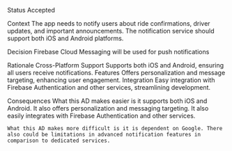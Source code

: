 Status
    Accepted

Context
    The app needs to notify users about ride confirmations, driver updates, and important announcements. The notification service should support both iOS and Android platforms.

Decision
    Firebase Cloud Messaging will be used for push notifications

Rationale
    Cross-Platform Support
        Supports both iOS and Android, ensuring all users receive notifications.
    Features
        Offers personalization and message targeting, enhancing user engagement.
    Integration
        Easy integration with Firebase Authentication and other services, streamlining development.

Consequences
    What this AD makes easier is it supports both iOS and Android. It also offers personalization and messaging targeting. It also easily integrates with Firebase Authentication and other services.

    What this AD makes more difficult is it is dependent on Google. There also could be limitations in advanced notification features in comparison to dedicated services.